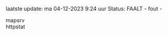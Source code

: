 laatste update: 
ma 04-12-2023  9:24   uur 
Status: FAALT - fout - 
<div class="service R">mapsrv</div><div class="service G">httpstat</div>